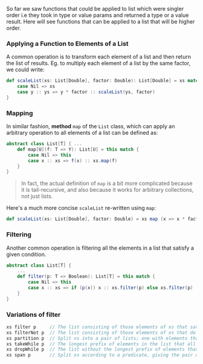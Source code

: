 So far we saw functions that could be applied to list which were singler order i.e they took in type or value params and returned a type or a value result. Here will see functions that can be applied to a list that will be higher order.

### Applying a Function to Elements of a List

A common operation is to transform each element of a list and then return the list of results.
Eg. to multiply each element of a list by the same factor, we could write:
```scala
def scaleList(xs: List[Double], factor: Double): List[Double] = xs match {
	case Nil => xs
	case y :: ys => y * factor :: scaleList(ys, factor)
}
```

### Mapping

In similar fashion, **method** `map` of the `List` class, which can apply an arbitrary operation to all elements of a list can be defined as:
```scala
abstract class List[T] { ...
    def map[U](f: T => Y): List[U] = this match {
        case Nil => this
        case x :: xs => f(x) :: xs.map(f)
    }
}
```
> In fact, the actual definition of `map` is a bit more complicated because it is tail-recursive, and also because it works for arbitrary collections, not just lists.

Here's a much more concise `scaleList` re-written using `map`:
```scala
def scaleList(xs: List[Double], factor: Double) = xs map (x => x * factor)
```

### Filtering

Another common operation is filtering all the elements in a list that satisfy a given condition.

```scala
abstract class List[T] {
	...
	def filter(p: T => Boolean): List[T] = this match {
		case Nil => this
		case x :: xs => if (p(x)) x :: xs.filter(p) else xs.filter(p)
	}
}
```

### Variations of filter
```scala
xs filter p     // The list consisting of those elements of xs that satisfy the predicate p.
xs filterNot p	// The list consisting of those elements of xs that do not satisfy the predicate p.
xs partition p  // Split xs into a pair of lists; one with elements that satisfy the predicate p, the other with elements that do not, giving the pair of lists `(xs filter p, xs.filterNot p)`
xs takeWhile p  // The longest prefix of elements in the list that all satisfy p (basically 'take' elements 'while' p is true).
xs dropWhile p  // The list without the longest prefix of elements that all satisfy p (basically 'drop' elements 'while' p is true).
xs span p       // Split xs according to a predicate, giving the pair of collections `(xs takeWhile p, xs.dropWhile p)`, computed in a single traversal.
